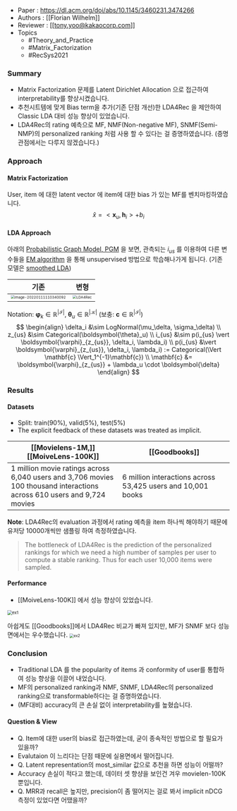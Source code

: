 - Paper : <https://dl.acm.org/doi/abs/10.1145/3460231.3474266>
- Authors : [[Florian Wilhelm]]
- Reviewer : [[tony.yoo@kakaocorp.com]]
- Topics
  - #Theory_and_Practice
  - #Matrix_Factorization
  - #RecSys2021

### Summary

- Matrix Factorization 문제를 Latent Dirichlet Allocation 으로 접근하여 interpretability를 향상시켰습니다.
- 추천시트템에 맞게 Bias term을 추가(기존 단점 개선)한 LDA4Rec 을 제안하여 Classic LDA 대비 성능 향상이 있었습니다.
- LDA4Rec의 rating 예측으로 MF, NMF(Non-negative MF), SNMF(Semi-NMP)의 personalized ranking 처럼 사용 할 수 있다는 걸 증명하였습니다. (증명 관점에서는 다루지 않겠습니다.)

### Approach

#### Matrix Factorization

User, item 에 대한 latent vector 에 item에 대한 bias 가 있는 MF를 벤치마킹하였습니다.
$$
\hat{x} = < \mathbf{x}_u , \mathbf{h}_i > + b_i
$$

#### LDA Approach

아래의 [Probabilistic Graph Model, PGM](https://en.wikipedia.org/wiki/Graphical_model) 을 보면, 관측되는 $i_{us}$ 를 이용하여 다른 변수들을 [EM algorithm](https://en.wikipedia.org/wiki/Expectation%E2%80%93maximization_algorithm) 을 통해 unsupervised 방법으로 학습해나가게 됩니다. (기존 모델은 [smoothed LDA](https://www.jmlr.org/papers/volume3/blei03a/blei03a.pdf))

| 기존                                                         | 변형                                                         |
| ------------------------------------------------------------ | ------------------------------------------------------------ |
| <img src="/Users/kakao/Library/Application Support/typora-user-images/image-20220111110340092.png" alt="image-20220111110340092" style="zoom:50%;" /> | <img src="https://user-images.githubusercontent.com/38134957/165449976-f47ac226-be39-4389-a89a-50ecd9be470c.png" alt="LDA4Rec" style="zoom:50%;" /> |

Notation: $\boldsymbol{\varphi}_k \in \mathbb{R}^{\vert \mathcal{I} \vert}$, $\boldsymbol{\theta}_u \in \mathbb{R}^{\mathcal{\vert K \vert}}$ (보충: $\mathbf{c} \in \mathbb{R}^{\vert \mathcal{I} \vert}$)
$$
\begin{align}
\delta_i &\sim LogNormal(\mu_\delta, \sigma_\delta) \\
z_{us} &\sim Categorical(\boldsymbol{\theta}_u) \\
i_{us} &\sim p(i_{us} \vert \boldsymbol{\varphi}_{z_{us}}, \delta_i, \lambda_i) \\
p(i_{us} &\vert \boldsymbol{\varphi}_{z_{us}}, \delta_i, \lambda_i) := Categorical(\Vert \mathbf{c} \Vert_1^{-1}\mathbf{c}) \\
\mathbf{c} &= \boldsymbol{\varphi}_{z_{us}} + \lambda_u \cdot \boldsymbol{\delta}
\end{align}
$$

### Results

#### Datasets

- Split: train(90%), valid(5%), test(5%)
- The explicit feedback of these datasets was treated as implicit.

| [[Movielens-1M,]] [[MoiveLens-100K]] | [[Goodbooks]] |
| - | - |
| 1 million movie ratings across 6,040 users and 3,706 movies<br />100 thousand interactions across 610 users and 9,724 movies | 6 million interactions across 53,425 users and 10,001 books |

**Note**: LDA4Rec의 evaluation 과정에서 rating 예측을 item 하나씩 해야하기 때문에 유저당 10000개씩만 샘플링 하여 측정하였습니다.

> The bottleneck of LDA4Rec is the prediction of the personalized rankings for which we need a high number of samples per user to compute a stable ranking. Thus for each user 10,000 items were sampled.

#### Performance

- [[MoiveLens-100K]] 에서 성능 향상이 있었습니다.
<img src="https://user-images.githubusercontent.com/38134957/165450153-ca5300b3-4845-448d-a49a-6fa142dff3b4.png" alt="ex1" style="zoom:67%;" />

아쉽게도 [[Goodbooks]]에서 LDA4Rec 비교가 빠져 있지만, MF가 SNMF 보다 성능 면에서는 우수했습니다.
<img src="https://user-images.githubusercontent.com/38134957/165450159-23e829f6-3b95-4950-8b02-e47a9a34c49b.png" alt="ex2" style="zoom:60%;" />

### Conclusion

- Traditional LDA 를 the popularity of items 과 conformity of user를 통합하여 성능 향상을 이끌어 내었습니다.
- MF의 personalized ranking과 NMF, SNMF, LDA4Rec의 personalized ranking으로 transformable하다는 걸 증명하였습니다.
- (MF대비) accuracy의 큰 손실 없이 interpretability를 높혔습니다.

#### Question & View

- Q. Item에 대한 user의 bias로 접근하였는데, 굳이 종속적인 방법으로 할 필요가 있을까?
- Evalutaion 이 느리다는 단점 때문에 실용면에서 떨어집니다.
- Q. Latent representation의 most_similar 값으로 추천을 하면 성능이 어떨까?
- Accuracy 손실이 적다고 했는데, 데이터 셋 향샹을 보인건 겨우 movielen-100K 뿐입니다.
- Q. MRR과 recall은 높지만, precision이 좀 떨어지는 걸로 봐서 implicit nDCG 측정이 있었다면 어땠을까?
